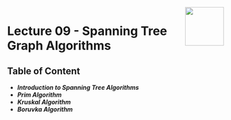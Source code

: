 <img align="right" width="90" height="90" src="https://github.com/cs-MohamedAyman/Computer-Science-Textbooks/blob/master/logos/algorithms.jpg">

# Lecture 09 - Spanning Tree Graph Algorithms

## Table of Content

- ***Introduction to Spanning Tree Algorithms***
- ***Prim Algorithm***
- ***Kruskal Algorithm***
- ***Boruvka Algorithm***

